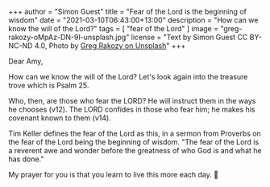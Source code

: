 +++
author = "Simon Guest"
title = "Fear of the Lord is the beginning of wisdom"
date = "2021-03-10T06:43:00+13:00"
description = "How can we know the will of the Lord?"
tags = [ "fear of the Lord" ]
image = "greg-rakozy-oMpAz-DN-9I-unsplash.jpg"
license = "Text by Simon Guest CC BY-NC-ND 4.0, Photo by [Greg Rakozy on Unsplash](https://unsplash.com/photos/oMpAz-DN-9I)"
+++

Dear Amy,

How can we know the will of the Lord? Let's look again into the treasure trove which is Psalm 25.

Who, then, are those who fear the LORD? He will instruct them in the ways he chooses (v12).  The LORD confides in those who fear him; he makes his covenant known to them (v14).

Tim Keller defines the fear of the Lord as this, in a sermon from Proverbs on the fear of the Lord being the beginning of wisdom. "The fear of the Lord is a reverent awe and wonder before the greatness of who God is and what he has done."

My prayer for you is that you learn to live this more each day.
🙏
